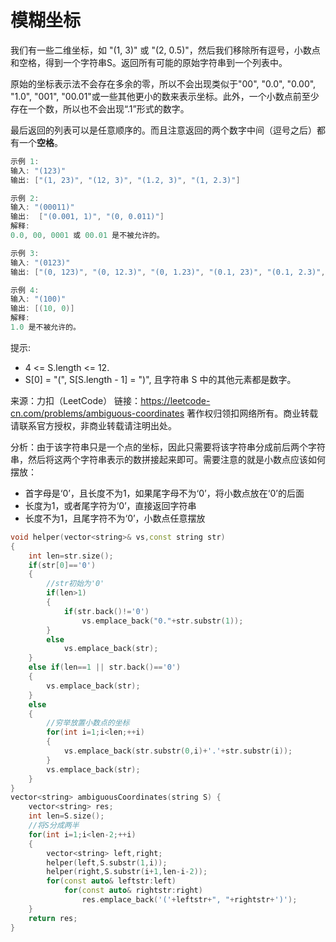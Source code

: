 # 模糊坐标

我们有一些二维坐标，如 "(1, 3)" 或 "(2, 0.5)"，然后我们移除所有逗号，小数点和空格，得到一个字符串S。返回所有可能的原始字符串到一个列表中。

原始的坐标表示法不会存在多余的零，所以不会出现类似于"00", "0.0", "0.00", "1.0", "001", "00.01"或一些其他更小的数来表示坐标。此外，一个小数点前至少存在一个数，所以也不会出现“.1”形式的数字。

最后返回的列表可以是任意顺序的。而且注意返回的两个数字中间（逗号之后）都有一个**空格**。

 ~~~c
示例 1:
输入: "(123)"
输出: ["(1, 23)", "(12, 3)", "(1.2, 3)", "(1, 2.3)"]
 ~~~

~~~c
示例 2:
输入: "(00011)"
输出:  ["(0.001, 1)", "(0, 0.011)"]
解释: 
0.0, 00, 0001 或 00.01 是不被允许的。
~~~

~~~c
示例 3:
输入: "(0123)"
输出: ["(0, 123)", "(0, 12.3)", "(0, 1.23)", "(0.1, 23)", "(0.1, 2.3)", "(0.12, 3)"]
~~~

~~~c
示例 4:
输入: "(100)"
输出: [(10, 0)]
解释: 
1.0 是不被允许的。
~~~


提示:

- 4 <= S.length <= 12.
- S[0] = "(", S[S.length - 1] = ")", 且字符串 S 中的其他元素都是数字。

来源：力扣（LeetCode）
链接：https://leetcode-cn.com/problems/ambiguous-coordinates
著作权归领扣网络所有。商业转载请联系官方授权，非商业转载请注明出处。





分析：由于该字符串只是一个点的坐标，因此只需要将该字符串分成前后两个字符串，然后将这两个字符串表示的数拼接起来即可。需要注意的就是小数点应该如何摆放：

- 首字母是‘0’，且长度不为1，如果尾字母不为‘0’，将小数点放在‘0’的后面
- 长度为1，或者尾字符为‘0’，直接返回字符串
- 长度不为1，且尾字符不为‘0’，小数点任意摆放

~~~c++
void helper(vector<string>& vs,const string str)
{
    int len=str.size();
    if(str[0]=='0')
    {
        //str初始为'0'
        if(len>1)
        {
            if(str.back()!='0')
                vs.emplace_back("0."+str.substr(1));
        }
        else
            vs.emplace_back(str);
    }
    else if(len==1 || str.back()=='0')
    {
        vs.emplace_back(str);
    }
    else
    {
        //穷举放置小数点的坐标
        for(int i=1;i<len;++i)
        {
            vs.emplace_back(str.substr(0,i)+'.'+str.substr(i));
        }
        vs.emplace_back(str);
    }
}
vector<string> ambiguousCoordinates(string S) {
    vector<string> res;
    int len=S.size();
    //将S分成两半
    for(int i=1;i<len-2;++i)
    {
        vector<string> left,right;
        helper(left,S.substr(1,i));
        helper(right,S.substr(i+1,len-i-2));
        for(const auto& leftstr:left)
            for(const auto& rightstr:right)
                res.emplace_back('('+leftstr+", "+rightstr+')');
    }
    return res;
}
~~~

